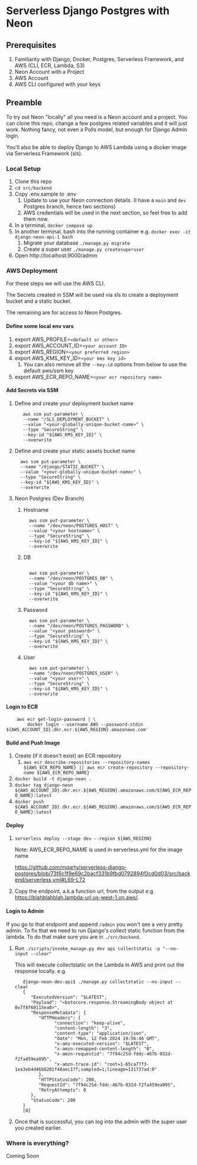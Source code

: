 # Serverless Django Postgres with Neon

## Prerequisites

1. Familiarity with Django, Docker, Postgres, Serverless Framework, and AWS (CLI, ECR, Lambda, S3)
1. Neon Account with a Project
1. AWS Account
1. AWS CLI configured with your keys

## Preamble

To try out Neon "locally" all you need is a Neon account and a project. You can clone this repo, change a few postgres related variables and it will just work. Nothing fancy, not even a Polls model, but enough for Django Admin login.

You'll also be able to deploy Django to AWS Lambda using a docker image via Serverless Framework (sls).

### Local Setup

1. Clone this repo
1. `cd src/backend`
1. Copy .env.sample to .env
   1. Update to use your Neon connection details. (I have a `main` and `dev` Postgres branch, hence two sections)
   1. AWS credentials will be used in the next section, so feel free to add them now.
1. In a terminal, `docker compose up`
1. In another terminal, bash into the running container e.g. `docker exec -it django-neon-api-1 bash`
   1. Migrate your database `./manage.py migrate`
   1. Create a super user `./manage.py createsuperuser`
1. Open http://localhost:9000/admin

### AWS Deployment

For these steps we will use the AWS CLI.

The Secrets created in SSM will be used via sls to create a deployment bucket and a static bucket.

The remaining are for access to Neon Postgres.

#### Define some local env vars

1. export AWS_PROFILE=`<default or other>`
1. export AWS_ACCOUNT_ID=`<your account ID>`
1. export AWS_REGION=`<your preferred region>`
1. export AWS_KMS_KEY_ID=`<your kms key id>`
   1. You can also remove all the `--key-id` options from below to use the default aws/ssm key
1. export AWS_ECR_REPO_NAME=`<your ecr repository name>`

#### Add Secrets via SSM

1.  Define and create your deployment bucket name

    ```
       aws ssm put-parameter \
       --name "/SLS_DEPLOYMENT_BUCKET" \
       --value "<your-globally-unique-bucket-name>" \
       --type "SecureString" \
       --key-id "${AWS_KMS_KEY_ID}" \
       --overwrite
    ```

1.  Define and create your static assets bucket name

    ```
      aws ssm put-parameter \
      --name "/django/STATIC_BUCKET" \
      --value "<your-globally-unique-bucket-name>" \
      --type "SecureString" \
      --key-id "${AWS_KMS_KEY_ID}" \
      --overwrite
    ```

1.  Neon Postgres (Dev Branch)

    1. Hostname

       ```
         aws ssm put-parameter \
         --name "/dev/neon/POSTGRES_HOST" \
         --value "<your hostname>" \
         --type "SecureString" \
         --key-id "${AWS_KMS_KEY_ID}" \
         --overwrite
       ```

    1. DB

       ```

         aws ssm put-parameter \
         --name "/dev/neon/POSTGRES_DB" \
         --value "<your db name>" \
         --type "SecureString" \
         --key-id "${AWS_KMS_KEY_ID}" \
         --overwrite

       ```

    1. Password

       ```
         aws ssm put-parameter \
         --name "/dev/neon/POSTGRES_PASSWORD" \
         --value "<your password>" \
         --type "SecureString" \
         --key-id "${AWS_KMS_KEY_ID}" \
         --overwrite

       ```

    1. User

       ```
         aws ssm put-parameter \
         --name "/dev/neon/POSTGRES_USER" \
         --value "<your user>" \
         --type "SecureString" \
         --key-id "${AWS_KMS_KEY_ID}" \
         --overwrite
       ```

#### Login to ECR

```
    aws ecr get-login-password | \
        docker login --username AWS --password-stdin ${AWS_ACCOUNT_ID}.dkr.ecr.${AWS_REGION}.amazonaws.com'
```

#### Build and Push Image

1. Create (if it doesn't exist) an ECR repository
   1. `aws ecr describe-repositories --repository-names ${AWS_ECR_REPO_NAME} || aws ecr create-repository --repository-name ${AWS_ECR_REPO_NAME}`
1. `docker build -t django-neon .`
1. `docker tag django-neon ${AWS_ACCOUNT_ID}.dkr.ecr.${AWS_REGION}.amazonaws.com/${AWS_ECR_REPO_NAME}:latest`
1. `docker push ${AWS_ACCOUNT_ID}.dkr.ecr.${AWS_REGION}.amazonaws.com/${AWS_ECR_REPO_NAME}:latest`

#### Deploy

1. `serverless deploy --stage dev --region ${AWS_REGION}`

   Note: AWS_ECR_REPO_NAME is used in serverless.yml for the image name

   https://github.com/mqarty/serverless-django-postgres/blob/73f6c1f9e69c2bacf331b9fbd0792894f0cd0d03/src/backend/serverless.yml#L69-L72

1. Copy the endpoint, a.k.a function url, from the output e.g. https://blahblahblah.lambda-url.us-west-1.on.aws/.

#### Login to Admin

If you go to that endpoint and append `/admin` you won't see a very pretty admin. To fix that we need to run Django's collect static function from the lambda. To do that make sure you are in `./src/backend`.

1. Run `./scripts/invoke_manage.py dev api collectstatic -p "--no-input --clear"`

   This will execute collectstatic on the Lambda in AWS and print out the response locally. e.g.

   ```
      django-neon-dev-api$ ./manage.py collectstatic --no-input --clear
      {
         "ExecutedVersion": "$LATEST",
         "Payload": "<botocore.response.StreamingBody object at 0x7f8f60115ea0>",
         "ResponseMetadata": {
            "HTTPHeaders": {
                  "connection": "keep-alive",
                  "content-length": "3",
                  "content-type": "application/json",
                  "date": "Mon, 12 Feb 2024 19:56:46 GMT",
                  "x-amz-executed-version": "$LATEST",
                  "x-amzn-remapped-content-length": "0",
                  "x-amzn-requestid": "7f94c25d-fddc-467b-932d-f2fa459ea095",
                  "x-amzn-trace-id": "root=1-65ca77f3-1ea3eb4d46b8201f48aec17f;sampled=1;lineage=131737ad:0"
            },
            "HTTPStatusCode": 200,
            "RequestId": "7f94c25d-fddc-467b-932d-f2fa459ea095",
            "RetryAttempts": 0
         },
         "StatusCode": 200
      }
      [0]
   ```

1. Once that is successful, you can log into the admin with the super user you created earlier.

### Where is everything?

Coming Soon
